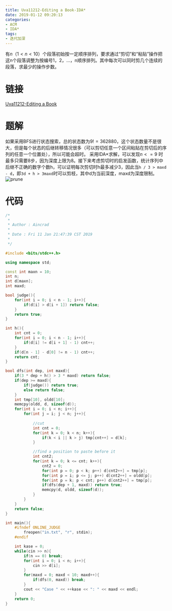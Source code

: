 ```yaml
---
title: Uva11212-Editing a Book-IDA*
date: 2019-01-12 09:20:13
categories:
- ACM
- IDA*
tags:
- 迭代加深
---
```

有$n（1 < n < 10）$个段落初始按一定顺序排列，要求通过“剪切”和“粘贴”操作把这n个段落调整为按编号1，2，...，n顺序排列。其中每次可以同时剪几个连续的段落，求最少的操作步数。
<!--more-->
# 链接
[Uva11212-Editing a Book](https://vjudge.net/problem/UVA-11212)

# 题解
如果采用BFS进行状态搜索，总的状态数为$9! = 362880$，这个状态数量不是很大，但是每个状态的后继转移情况很多（可以剪切任意一个区间粘贴在剪切后的序列的任意一个位置处），所以可能会超时。
采用IDA\*求解，可以发现$n <= 9$ 时最多只需要8步，因为深度上限为8。接下来考虑剪切时的启发函数，统计序列中后继不正确的数字个数h，可以证明每次剪切时h最多减少3，因此当``h / 3 > maxd - d``，即``3d + h > 3maxd``时可以剪枝，其中d为当前深度，maxd为深度限制。
![prune](/prune.png)

# 代码
```C++
/*
 *
 * Author : Aincrad
 *
 * Date : Fri 11 Jan 21:47:39 CST 2019
 *
 */

#include <bits/stdc++.h>

using namespace std;

const int maxn = 10;
int n;
int d[maxn];
int maxd;

bool judge(){
    for(int i = 0; i < n - 1; i++){
        if(d[i] > d[i + 1]) return false;
    }
    return true;
}

int h(){
    int cnt = 0;
    for(int i = 0; i < n - 1; i++){
        if(d[i] != d[i + 1] - 1) cnt++;
    }
    if(d[n - 1] - d[0] != n - 1) cnt++;
    return cnt;
}

bool dfs(int dep, int maxd){
    if(3 * dep + h() > 3 * maxd) return false;
    if(dep >= maxd){
        if(judge()) return true;
        else return false;
    }
    int tmp[10], oldd[10];
    memcpy(oldd, d, sizeof(d));
    for(int i = 0; i < n; i++){
        for(int j = i; j < n; j++){
            
            //cut
            int cnt = 0;
            for(int k = 0; k < n; k++){
                if(k < i || k > j) tmp[cnt++] = d[k];
            }

            //find a position to paste before it
            int cnt2;
            for(int k = 0; k <= cnt; k++){
                cnt2 = 0;
                for(int p = 0; p < k; p++) d[cnt2++] = tmp[p];
                for(int p = i; p <= j; p++) d[cnt2++] = oldd[p];
                for(int p = k; p < cnt; p++) d[cnt2++] = tmp[p];
                if(dfs(dep + 1, maxd)) return true;
                memcpy(d, oldd, sizeof(d));
            }
        }
    }
    return false;
}

int main(){
    #ifndef ONLINE_JUDGE
        freopen("in.txt", "r", stdin);
    #endif

    int kase = 0;
    while(cin >> n){
        if(n == 0) break;
        for(int i = 0; i < n; i++){
            cin >> d[i];
        }
        for(maxd = 0; maxd < 10; maxd++){
            if(dfs(0, maxd)) break;
        }
        cout << "Case " << ++kase << ": " << maxd << endl;
    }
    return 0;
}
```